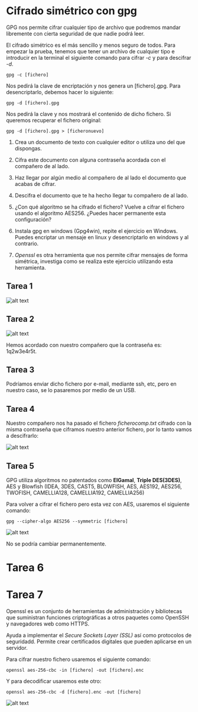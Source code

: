 # Cifrado simétrico con gpg

GPG nos permite cifrar cualquier tipo de archivo que podremos mandar libremente
con cierta seguridad de que nadie podrá leer.

El cifrado simétrico es el más sencillo y menos seguro de todos. Para empezar la
prueba, tenemos que tener un archivo de cualquier tipo e introducir en la 
terminal el siguiente comando para cifrar _-c_ y para descifrar _-d_.

```gpg -c [fichero]```

Nos pedirá la clave de encriptación y nos genera un [fichero].gpg. Para 
desencriptarlo, debemos hacer lo siguiente:

```gpg -d [fichero].gpg```

Nos pedirá la clave y nos mostrará el contenido de dicho fichero. Si queremos
recuperar el fichero original:

```gpg -d [fichero].gpg > [ficheronuevo]```


1. Crea un documento de texto con cualquier editor o utiliza uno del que 
   dispongas.

2. Cifra este documento con alguna contraseña acordada con el compañero de al 
   lado.

3. Haz llegar por algún medio al compañero de al lado el documento que acabas 
   de cifrar.

4. Descifra el documento que te ha hecho llegar tu compañero de al lado.

5. ¿Con qué algoritmo se ha cifrado el fichero? Vuelve a cifrar el fichero 
   usando el algoritmo AES256. ¿Puedes hacer permanente esta configuración?

6. Instala gpg en windows (Gpg4win), repite el ejercicio en Windows. 
   Puedes encriptar un mensaje en linux y desencriptarlo en windows y al 
   contrario.

7. _Openssl_ es otra herramienta que nos permite cifrar mensajes de forma 
   simétrica, investiga como se realiza este ejercicio utilizando 
   esta herramienta.


## Tarea 1

![alt text](../Imágenes/archivonuevo.png)

## Tarea 2

![alt text](../Imágenes/ficherocifradosim.png)

Hemos acordado con nuestro compañero que la contraseña es: 1q2w3e4r5t.

## Tarea 3

Podríamos enviar dicho fichero por e-mail, mediante ssh, etc, pero en 
nuestro caso, se lo pasaremos por medio de un USB.

## Tarea 4

Nuestro compañero nos ha pasado el fichero _ficherocomp.txt_ cifrado con la
misma contraseña que ciframos nuestro anterior fichero, por lo tanto vamos a
descifrarlo:

![alt text](../Imágenes/ficherocompdes.png)


## Tarea 5

GPG utiliza algoritmos no patentados como **ElGamal**, **Triple DES(3DES)**, 
AES y Blowfish (IDEA, 3DES, CAST5, BLOWFISH, AES, AES192, AES256, TWOFISH,
         CAMELLIA128, CAMELLIA192, CAMELLIA256)

Para volver a cifrar el fichero pero esta vez con AES, usaremos el
siguiente comando:

```gpg --cipher-algo AES256 --symmetric [fichero]```

![alt text](../Imágenes/cifradoAES256.png)

No se podría cambiar permanentemente.

# Tarea 6


# Tarea 7

Openssl es un conjunto de herramientas de administración y bibliotecas que
suministran funciones criptográficas a otros paquetes como OpenSSH y
navegadores web como HTTPS. 

Ayuda a implementar el _Secure Sockets Layer (SSL)_ así como protocolos de
seguridadd. Permite crear certificados digitales que pueden aplicarse en un
servidor.

Para cifrar nuestro fichero usaremos el siguiente comando:

```openssl aes-256-cbc -in [fichero] -out [fichero].enc```

Y para decodificar usaremos este otro:

```openssl aes-256-cbc -d [fichero].enc -out [fichero]```

![alt text](../Imágenes/cifropenssl.png)
